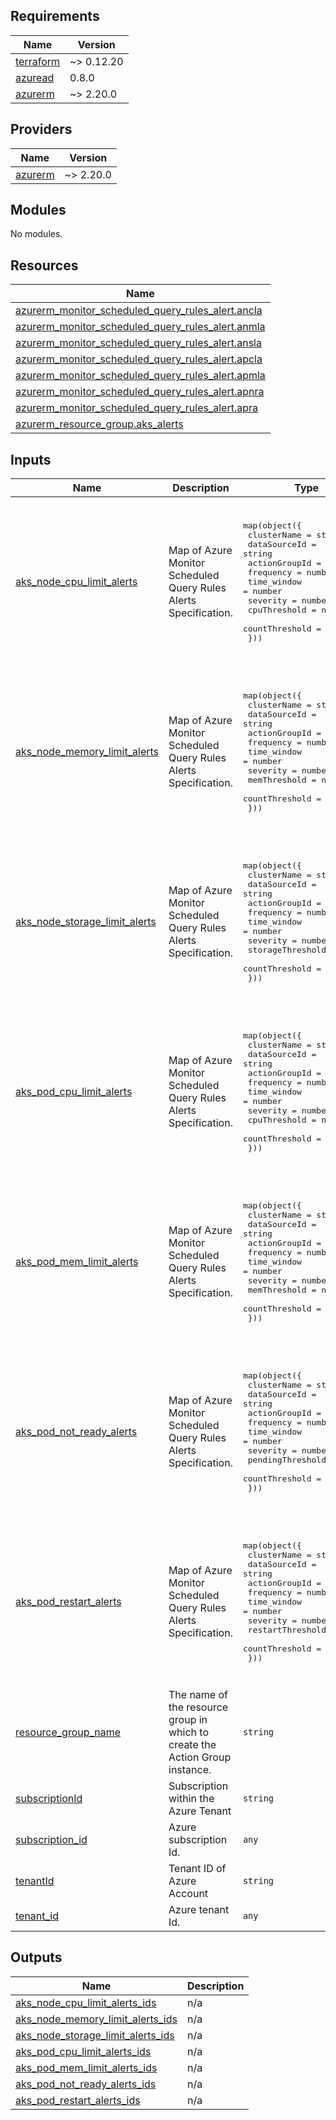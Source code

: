 <!-- BEGIN_TF_DOCS -->
## Requirements

| Name | Version |
|------|---------|
| <a name="requirement_terraform"></a> [terraform](#requirement\_terraform) | ~> 0.12.20 |
| <a name="requirement_azuread"></a> [azuread](#requirement\_azuread) | 0.8.0 |
| <a name="requirement_azurerm"></a> [azurerm](#requirement\_azurerm) | ~> 2.20.0 |

## Providers

| Name | Version |
|------|---------|
| <a name="provider_azurerm"></a> [azurerm](#provider\_azurerm) | ~> 2.20.0 |

## Modules

No modules.

## Resources

| Name |
|------|
| [azurerm_monitor_scheduled_query_rules_alert.ancla](https://registry.terraform.io/providers/hashicorp/azurerm/latest/docs/resources/monitor_scheduled_query_rules_alert) |
| [azurerm_monitor_scheduled_query_rules_alert.anmla](https://registry.terraform.io/providers/hashicorp/azurerm/latest/docs/resources/monitor_scheduled_query_rules_alert) |
| [azurerm_monitor_scheduled_query_rules_alert.ansla](https://registry.terraform.io/providers/hashicorp/azurerm/latest/docs/resources/monitor_scheduled_query_rules_alert) |
| [azurerm_monitor_scheduled_query_rules_alert.apcla](https://registry.terraform.io/providers/hashicorp/azurerm/latest/docs/resources/monitor_scheduled_query_rules_alert) |
| [azurerm_monitor_scheduled_query_rules_alert.apmla](https://registry.terraform.io/providers/hashicorp/azurerm/latest/docs/resources/monitor_scheduled_query_rules_alert) |
| [azurerm_monitor_scheduled_query_rules_alert.apnra](https://registry.terraform.io/providers/hashicorp/azurerm/latest/docs/resources/monitor_scheduled_query_rules_alert) |
| [azurerm_monitor_scheduled_query_rules_alert.apra](https://registry.terraform.io/providers/hashicorp/azurerm/latest/docs/resources/monitor_scheduled_query_rules_alert) |
| [azurerm_resource_group.aks_alerts](https://registry.terraform.io/providers/hashicorp/azurerm/latest/docs/data-sources/resource_group) |

## Inputs

| Name | Description | Type | Default | Required |
|------|-------------|------|---------|:--------:|
| <a name="input_aks_node_cpu_limit_alerts"></a> [aks\_node\_cpu\_limit\_alerts](#input\_aks\_node\_cpu\_limit\_alerts) | Map of Azure Monitor Scheduled Query Rules Alerts Specification. | <pre>map(object({<br>    clusterName         = string<br>    dataSourceId        = string<br>    actionGroupId       = string<br>    frequency           = number<br>    time_window         = number<br>    severity            = number<br>    cpuThreshold        = number<br>    countThreshold      = number<br>  }))</pre> | <pre>{<br>  "ancla1": {<br>    "actionGroupId": "full_actionGroup_id",<br>    "clusterName": "cluster_name",<br>    "countThreshold": 3,<br>    "cpuThreshold": 90,<br>    "dataSourceId": "full_dataSource_id",<br>    "frequency": 5,<br>    "severity": 3,<br>    "time_window": 30<br>  }<br>}</pre> | no |
| <a name="input_aks_node_memory_limit_alerts"></a> [aks\_node\_memory\_limit\_alerts](#input\_aks\_node\_memory\_limit\_alerts) | Map of Azure Monitor Scheduled Query Rules Alerts Specification. | <pre>map(object({<br>    clusterName         = string<br>    dataSourceId        = string<br>    actionGroupId       = string<br>    frequency           = number<br>    time_window         = number<br>    severity            = number<br>    memThreshold        = number<br>    countThreshold      = number<br>  }))</pre> | <pre>{<br>  "anmla1": {<br>    "actionGroupId": "full_actionGroup_id",<br>    "clusterName": "cluster_name",<br>    "countThreshold": 3,<br>    "dataSourceId": "full_dataSource_id",<br>    "frequency": 5,<br>    "memThreshold": 90,<br>    "severity": 3,<br>    "time_window": 30<br>  }<br>}</pre> | no |
| <a name="input_aks_node_storage_limit_alerts"></a> [aks\_node\_storage\_limit\_alerts](#input\_aks\_node\_storage\_limit\_alerts) | Map of Azure Monitor Scheduled Query Rules Alerts Specification. | <pre>map(object({<br>    clusterName         = string<br>    dataSourceId        = string<br>    actionGroupId       = string<br>    frequency           = number<br>    time_window         = number<br>    severity            = number<br>    storageThreshold    = number<br>    countThreshold      = number<br>  }))</pre> | <pre>{<br>  "ansla1": {<br>    "actionGroupId": "full_actionGroup_id",<br>    "clusterName": "cluster_name",<br>    "countThreshold": 3,<br>    "dataSourceId": "full_dataSource_id",<br>    "frequency": 5,<br>    "severity": 3,<br>    "storageThreshold": 90,<br>    "time_window": 30<br>  }<br>}</pre> | no |
| <a name="input_aks_pod_cpu_limit_alerts"></a> [aks\_pod\_cpu\_limit\_alerts](#input\_aks\_pod\_cpu\_limit\_alerts) | Map of Azure Monitor Scheduled Query Rules Alerts Specification. | <pre>map(object({<br>    clusterName         = string<br>    dataSourceId        = string<br>    actionGroupId       = string<br>    frequency           = number<br>    time_window         = number<br>    severity            = number<br>    cpuThreshold        = number<br>    countThreshold      = number<br>  }))</pre> | <pre>{<br>  "apcla1": {<br>    "actionGroupId": "full_actionGroup_id",<br>    "clusterName": "cluster_name",<br>    "countThreshold": 3,<br>    "cpuThreshold": 90,<br>    "dataSourceId": "full_dataSource_id",<br>    "frequency": 5,<br>    "severity": 3,<br>    "time_window": 30<br>  }<br>}</pre> | no |
| <a name="input_aks_pod_mem_limit_alerts"></a> [aks\_pod\_mem\_limit\_alerts](#input\_aks\_pod\_mem\_limit\_alerts) | Map of Azure Monitor Scheduled Query Rules Alerts Specification. | <pre>map(object({<br>    clusterName         = string<br>    dataSourceId        = string<br>    actionGroupId       = string<br>    frequency           = number<br>    time_window         = number<br>    severity            = number<br>    memThreshold        = number<br>    countThreshold      = number<br>  }))</pre> | <pre>{<br>  "apmla1": {<br>    "actionGroupId": "full_actionGroup_id",<br>    "clusterName": "cluster_name",<br>    "countThreshold": 3,<br>    "dataSourceId": "full_dataSource_id",<br>    "frequency": 5,<br>    "memThreshold": 90,<br>    "severity": 3,<br>    "time_window": 30<br>  }<br>}</pre> | no |
| <a name="input_aks_pod_not_ready_alerts"></a> [aks\_pod\_not\_ready\_alerts](#input\_aks\_pod\_not\_ready\_alerts) | Map of Azure Monitor Scheduled Query Rules Alerts Specification. | <pre>map(object({<br>    clusterName         = string<br>    dataSourceId        = string<br>    actionGroupId       = string<br>    frequency           = number<br>    time_window         = number<br>    severity            = number<br>    pendingThreshold    = number<br>    countThreshold      = number<br>  }))</pre> | <pre>{<br>  "apnra1": {<br>    "actionGroupId": "full_actionGroup_id",<br>    "clusterName": "cluster_name",<br>    "countThreshold": 3,<br>    "dataSourceId": "full_dataSource_id",<br>    "frequency": 5,<br>    "pendingThreshold": 1,<br>    "severity": 3,<br>    "time_window": 30<br>  }<br>}</pre> | no |
| <a name="input_aks_pod_restart_alerts"></a> [aks\_pod\_restart\_alerts](#input\_aks\_pod\_restart\_alerts) | Map of Azure Monitor Scheduled Query Rules Alerts Specification. | <pre>map(object({<br>    clusterName         = string<br>    dataSourceId        = string<br>    actionGroupId       = string<br>    frequency           = number<br>    time_window         = number<br>    severity            = number<br>    restartThreshold    = number<br>    countThreshold      = number<br>  }))</pre> | <pre>{<br>  "apra1": {<br>    "actionGroupId": "full_actionGroup_id",<br>    "clusterName": "cluster_name",<br>    "countThreshold": 3,<br>    "dataSourceId": "full_dataSource_id",<br>    "frequency": 5,<br>    "restartThreshold": 1,<br>    "severity": 3,<br>    "time_window": 30<br>  }<br>}</pre> | no |
| <a name="input_resource_group_name"></a> [resource\_group\_name](#input\_resource\_group\_name) | The name of the resource group in which to create the Action Group instance. | `string` | n/a | yes |
| <a name="input_subscriptionId"></a> [subscriptionId](#input\_subscriptionId) | Subscription within the Azure Tenant | `string` | n/a | yes |
| <a name="input_subscription_id"></a> [subscription\_id](#input\_subscription\_id) | Azure subscription Id. | `any` | n/a | yes |
| <a name="input_tenantId"></a> [tenantId](#input\_tenantId) | Tenant ID of Azure Account | `string` | n/a | yes |
| <a name="input_tenant_id"></a> [tenant\_id](#input\_tenant\_id) | Azure tenant Id. | `any` | n/a | yes |

## Outputs

| Name | Description |
|------|-------------|
| <a name="output_aks_node_cpu_limit_alerts_ids"></a> [aks\_node\_cpu\_limit\_alerts\_ids](#output\_aks\_node\_cpu\_limit\_alerts\_ids) | n/a |
| <a name="output_aks_node_memory_limit_alerts_ids"></a> [aks\_node\_memory\_limit\_alerts\_ids](#output\_aks\_node\_memory\_limit\_alerts\_ids) | n/a |
| <a name="output_aks_node_storage_limit_alerts_ids"></a> [aks\_node\_storage\_limit\_alerts\_ids](#output\_aks\_node\_storage\_limit\_alerts\_ids) | n/a |
| <a name="output_aks_pod_cpu_limit_alerts_ids"></a> [aks\_pod\_cpu\_limit\_alerts\_ids](#output\_aks\_pod\_cpu\_limit\_alerts\_ids) | n/a |
| <a name="output_aks_pod_mem_limit_alerts_ids"></a> [aks\_pod\_mem\_limit\_alerts\_ids](#output\_aks\_pod\_mem\_limit\_alerts\_ids) | n/a |
| <a name="output_aks_pod_not_ready_alerts_ids"></a> [aks\_pod\_not\_ready\_alerts\_ids](#output\_aks\_pod\_not\_ready\_alerts\_ids) | n/a |
| <a name="output_aks_pod_restart_alerts_ids"></a> [aks\_pod\_restart\_alerts\_ids](#output\_aks\_pod\_restart\_alerts\_ids) | n/a |
<!-- END_TF_DOCS -->